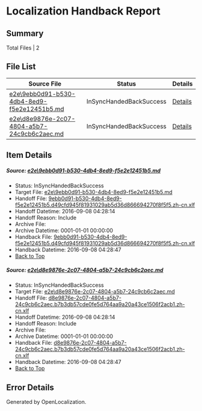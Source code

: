 # <a name='report-top'></a> Localization Handback Report

## Summary
 Total Files | 2

## File List
 Source File | Status | Details 
 ----------- | ------ | ------- 
 [e2e\9ebb0d91-b530-4db4-8ed9-f5e2e12451b5.md](https://github.com/OpenLocalizationTestOrg/ol-test0/blob/0870d00855d7c6ea5e0600a3aa040b5608c04b29/e2e/9ebb0d91-b530-4db4-8ed9-f5e2e12451b5.md) | InSyncHandedBackSuccess | [Details](#5be6796e90c5a941bdc2c6823c9f70d1a20b22b96)
 [e2e\d8e9876e-2c07-4804-a5b7-24c9cb6c2aec.md](https://github.com/OpenLocalizationTestOrg/ol-test0/blob/0870d00855d7c6ea5e0600a3aa040b5608c04b29/e2e/d8e9876e-2c07-4804-a5b7-24c9cb6c2aec.md) | InSyncHandedBackSuccess | [Details](#b8f6651c913ffb8b1f838ca875e06ca3d76f4f389)

## Item Details
##### <a name='5be6796e90c5a941bdc2c6823c9f70d1a20b22b96'></a> Source: [e2e\9ebb0d91-b530-4db4-8ed9-f5e2e12451b5.md](https://github.com/OpenLocalizationTestOrg/ol-test0/blob/0870d00855d7c6ea5e0600a3aa040b5608c04b29/e2e/9ebb0d91-b530-4db4-8ed9-f5e2e12451b5.md)
* Status: InSyncHandedBackSuccess
* Target File: [e2e\9ebb0d91-b530-4db4-8ed9-f5e2e12451b5.md](https://github.com/OpenLocalizationTestOrg/ol-test0-zhcn/blob/03421ee1e1d6995a5785ca64842a4a1f27c7fdd1/e2e/9ebb0d91-b530-4db4-8ed9-f5e2e12451b5.md)
* Handoff File: [9ebb0d91-b530-4db4-8ed9-f5e2e12451b5.d49cfd945f81931029ab5d36d866694270f8f5f5.zh-cn.xlf](https://github.com/OpenLocalizationTestOrg/ol-test0-handoff/blob/94ccf063a0350c7e6125535dd039243bafe4be29/ol-handoff/OpenLocalizationTestOrg/ol-test0-zhcn/ci/9ebb0d91-b530-4db4-8ed9-f5e2e12451b5.d49cfd945f81931029ab5d36d866694270f8f5f5.zh-cn.xlf)
* Handoff Datetime: 2016-09-08 04:28:14
* Handoff Reason: Include
* Archive File: 
* Archive Datetime: 0001-01-01 00:00:00
* Handback File: [9ebb0d91-b530-4db4-8ed9-f5e2e12451b5.d49cfd945f81931029ab5d36d866694270f8f5f5.zh-cn.xlf](https://github.com/OpenLocalizationTestOrg/ol-test0-handback/blob/2a85b767ca992c7af6394c3dae78a9cc92e56926/ol-handback/OpenLocalizationTestOrg/ol-test0-zhcn/ci/9ebb0d91-b530-4db4-8ed9-f5e2e12451b5.d49cfd945f81931029ab5d36d866694270f8f5f5.zh-cn.xlf)
* Handback Datetime: 2016-09-08 04:28:47
* [Back to Top](#report-top)

##### <a name='b8f6651c913ffb8b1f838ca875e06ca3d76f4f389'></a> Source: [e2e\d8e9876e-2c07-4804-a5b7-24c9cb6c2aec.md](https://github.com/OpenLocalizationTestOrg/ol-test0/blob/0870d00855d7c6ea5e0600a3aa040b5608c04b29/e2e/d8e9876e-2c07-4804-a5b7-24c9cb6c2aec.md)
* Status: InSyncHandedBackSuccess
* Target File: [e2e\d8e9876e-2c07-4804-a5b7-24c9cb6c2aec.md](https://github.com/OpenLocalizationTestOrg/ol-test0-zhcn/blob/03421ee1e1d6995a5785ca64842a4a1f27c7fdd1/e2e/d8e9876e-2c07-4804-a5b7-24c9cb6c2aec.md)
* Handoff File: [d8e9876e-2c07-4804-a5b7-24c9cb6c2aec.b7b3db57cde0fe5d764aa9a20a43ce1506f2acb1.zh-cn.xlf](https://github.com/OpenLocalizationTestOrg/ol-test0-handoff/blob/94ccf063a0350c7e6125535dd039243bafe4be29/ol-handoff/OpenLocalizationTestOrg/ol-test0-zhcn/ci/d8e9876e-2c07-4804-a5b7-24c9cb6c2aec.b7b3db57cde0fe5d764aa9a20a43ce1506f2acb1.zh-cn.xlf)
* Handoff Datetime: 2016-09-08 04:28:14
* Handoff Reason: Include
* Archive File: 
* Archive Datetime: 0001-01-01 00:00:00
* Handback File: [d8e9876e-2c07-4804-a5b7-24c9cb6c2aec.b7b3db57cde0fe5d764aa9a20a43ce1506f2acb1.zh-cn.xlf](https://github.com/OpenLocalizationTestOrg/ol-test0-handback/blob/2a85b767ca992c7af6394c3dae78a9cc92e56926/ol-handback/OpenLocalizationTestOrg/ol-test0-zhcn/ci/d8e9876e-2c07-4804-a5b7-24c9cb6c2aec.b7b3db57cde0fe5d764aa9a20a43ce1506f2acb1.zh-cn.xlf)
* Handback Datetime: 2016-09-08 04:28:47
* [Back to Top](#report-top)


## Error Details

Generated by OpenLocalization.
